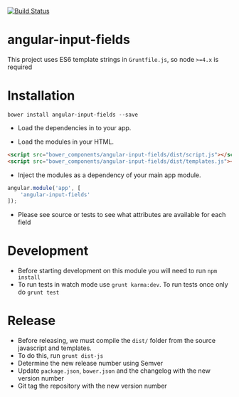 [![Build Status](https://travis-ci.org/incuna/angular-input-fields.svg?branch=master)](https://travis-ci.org/incuna/angular-input-fields)

# angular-input-fields

This project uses ES6 template strings in `Gruntfile.js`, so node `>=4.x` is required

# Installation
`bower install angular-input-fields --save`

* Load the dependencies in to your app.

* Load the modules in your HTML.
```html
<script src="bower_components/angular-input-fields/dist/script.js"></script>
<script src="bower_components/angular-input-fields/dist/templates.js"></script>
```

* Inject the modules as a dependency of your main app module.
```javascript
angular.module('app', [
    'angular-input-fields'
]);
```

* Please see source or tests to see what attributes are available for each field

# Development

* Before starting development on this module you will need to run `npm install`
* To run tests in watch mode use `grunt karma:dev`. To run tests once only do `grunt test`

# Release

* Before releasing, we must compile the `dist/` folder from the source javascript and templates.
* To do this, run `grunt dist-js`
* Determine the new release number using Semver
* Update `package.json`, `bower.json` and the changelog with the new version number
* Git tag the repository with the new version number
